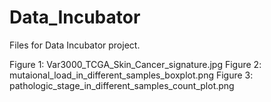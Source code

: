 # Data_Incubator

Files for Data Incubator project. 

Figure 1: Var3000_TCGA_Skin_Cancer_signature.jpg
Figure 2: mutaional_load_in_different_samples_boxplot.png
Figure 3: pathologic_stage_in_different_samples_count_plot.png
